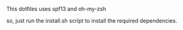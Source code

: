 This dotfiles uses spf13 and oh-my-zsh


so, just run the install.sh script to install the required dependencies.
